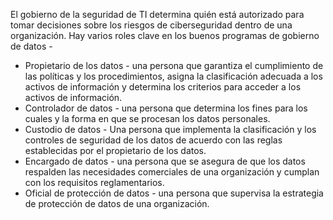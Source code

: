 
El gobierno de la seguridad de TI determina quién está autorizado para tomar decisiones sobre los riesgos de ciberseguridad dentro de una organización. Hay varios roles clave en los buenos programas de gobierno de datos -

- Propietario de los datos - una persona que garantiza el cumplimiento de las políticas y los procedimientos, asigna la clasificación adecuada a los activos de información y determina los criterios para acceder a los activos de información.
- Controlador de datos - una persona que determina los fines para los cuales y la forma en que se procesan los datos personales.
- Custodio de datos - Una persona que implementa la clasificación y los controles de seguridad de los datos de acuerdo con las reglas establecidas por el propietario de los datos.
- Encargado de datos - una persona que se asegura de que los datos respalden las necesidades comerciales de una organización y cumplan con los requisitos reglamentarios.
- Oficial de protección de datos - una persona que supervisa la estrategia de protección de datos de una organización.